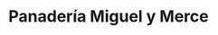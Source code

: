---
title: "Panadería Miguel y Merce"
url: /yunquera-de-henares/panaderia-miguel-y-merce/
shop: panadería
---
